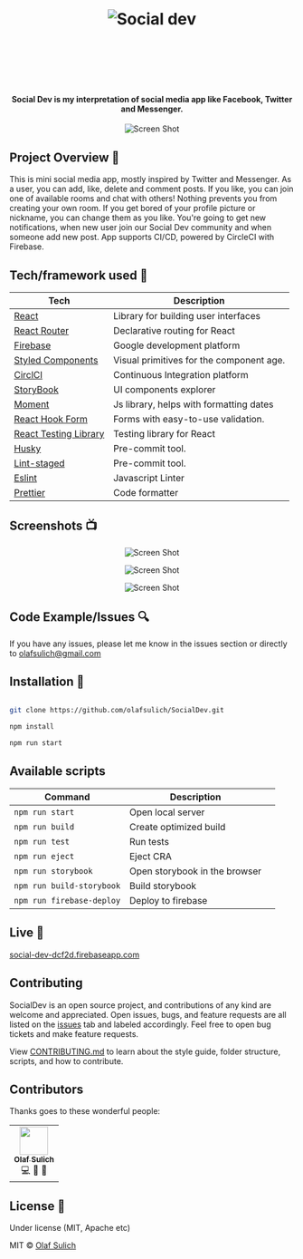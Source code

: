 <h1 align="center">

<br>

<p align="center">
<img src="https://i.ibb.co/d25vqJ9/4576.jpg"  alt="Social dev">
</p>

<br>

<br>

</h1>

<h4 align="center">
Social Dev is my interpretation of social media app like Facebook, Twitter and Messenger. </h4>

<p align="center">
  <a >
    <img src="https://i.ibb.co/ygh9HPL/Zrzut-ekranu-2020-03-17-o-15-31-19.png"
         alt="Screen Shot">
  </a>
</p>

## Project Overview 🎉

This is mini social media app, mostly inspired by Twitter and Messenger. As a user, you can add, like, delete and comment posts. If you like, you can join one of available rooms and chat with others! Nothing prevents you from creating your own room. If you get bored of your profile picture or nickname, you can change them as you like. You're going to get new notifications, when new user join our Social Dev community and when someone add new post.
App supports CI/CD, powered by CircleCI with Firebase.

## Tech/framework used 🔧

| Tech                                                    | Description                              |
| ------------------------------------------------------- | ---------------------------------------- |
| [React](https://reactjs.org/)                           | Library for building user interfaces     |
| [React Router](https://reacttraining.com/react-router/) | Declarative routing for React            |
| [Firebase](https://firebase.google.com/)                | Google development platform              |
| [Styled Components](https://styled-components.com/)     | Visual primitives for the component age. |
| [CirclCI](https://circleci.com/)                        | Continuous Integration platform          |
| [StoryBook](https://storybook.js.org/)                  | UI components explorer                   |
| [Moment](https://momentjs.com/)                         | Js library, helps with formatting dates  |
| [React Hook Form](https://react-hook-form.com/)         | Forms with easy-to-use validation.       |
| [React Testing Library](https://testing-library.com/)   | Testing library for React                |
| [Husky](https://github.com/okonet/lint-staged)          | Pre-commit tool.                         |
| [Lint-staged](https://github.com/okonet/lint-staged)    | Pre-commit tool.                         |
| [Eslint](https://eslint.org/)                           | Javascript Linter                        |
| [Prettier](https://prettier.io/)                        | Code formatter                           |

## Screenshots 📺

<p align="center">
    <img src="https://i.ibb.co/Cv8p0s5/Sss1.png" alt="Screen Shot">
</p>

<p align="center">
    <img src="https://i.ibb.co/Fw0dTS2/Sss2.png" alt="Screen Shot">
</p>

<p align="center">
    <img src="https://i.ibb.co/KqdLHXp/sss3.png" alt="Screen Shot">
</p>

## Code Example/Issues 🔍

If you have any issues, please let me know in the issues section or directly to olafsulich@gmail.com

## Installation 💾

```bash

git clone https://github.com/olafsulich/SocialDev.git

npm install

npm run start

```

## Available scripts

| Command                   | Description                   |     |
| ------------------------- | ----------------------------- | --- |
| `npm run start`           | Open local server             |     |
| `npm run build`           | Create optimized build        |     |
| `npm run test`            | Run tests                     |     |
| `npm run eject`           | Eject CRA                     |     |
| `npm run storybook`       | Open storybook in the browser |     |
| `npm run build-storybook` | Build storybook               |     |
| `npm run firebase-deploy` | Deploy to firebase            |     |

## Live 📍

<a href="social-dev-dcf2d.firebaseapp.com" target="_blank">social-dev-dcf2d.firebaseapp.com</a>

## Contributing

SocialDev is an open source project, and contributions of any kind are welcome and appreciated. Open issues, bugs, and feature requests are all listed on the [issues](https://github.com/olafsulich/SocialDev/issues) tab and labeled accordingly. Feel free to open bug tickets and make feature requests.

View [CONTRIBUTING.md](CONTRIBUTING.md) to learn about the style guide, folder structure, scripts, and how to contribute.

## Contributors

Thanks goes to these wonderful people:

<!-- ALL-CONTRIBUTORS-LIST:START - Do not remove or modify this section -->
<!-- prettier-ignore-start -->
<!-- markdownlint-disable -->

<table>
  <tr>
    <td align="center"><a href="https://github.com/olafsulich/"><img src="https://avatars2.githubusercontent.com/u/46969484?s=460&u=6efb367aa9e2618cde36837f5b48fe2a09a69045&v=4" width="50px;" alt=""/><br /><sub><b>Olaf Sulich</b></sub></a><br /><a title="Code">💻</a> <a  title="Ideas, Planning, & Feedback">🤔</a> <a title="Bug reports">🐛</a></td>
  </tr>
  
</table>

<!-- markdownlint-enable -->
<!-- prettier-ignore-end -->

<!-- ALL-CONTRIBUTORS-LIST:END -->

## License 🔱

Under license (MIT, Apache etc)

MIT © [Olaf Sulich]()
